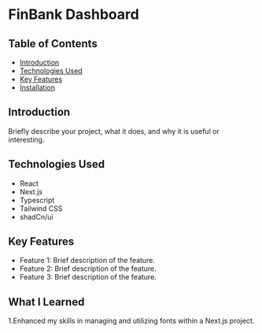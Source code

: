 # FinBank Dashboard

## Table of Contents
- [Introduction](#introduction)
- [Technologies Used](#technologies-used)
- [Key Features](#key-features)
- [Installation](#installation)

## Introduction
Briefly describe your project, what it does, and why it is useful or interesting.

## Technologies Used
  - React
  - Next.js
  - Typescript
  - Tailwind CSS
  - shadCn/ui
## Key Features
- Feature 1: Brief description of the feature.
- Feature 2: Brief description of the feature.
- Feature 3: Brief description of the feature.

## What I Learned
  1.Enhanced my skills in managing and utilizing fonts within a Next.js project.
